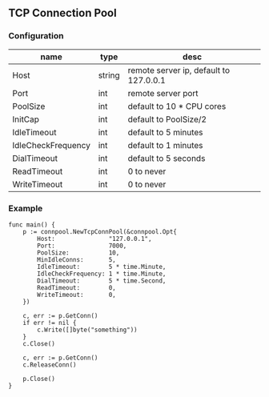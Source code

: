 TCP Connection Pool
---

### Configuration

name|type|desc
---|---|---
Host|string|remote server ip, default to 127.0.0.1
Port|int|remote server port
PoolSize|int|default to 10 * CPU cores
InitCap|int|default to PoolSize/2
IdleTimeout|int|default to 5 minutes
IdleCheckFrequency|int|default to 1 minutes
DialTimeout|int|default to 5 seconds
ReadTimeout|int|0 to never
WriteTimeout|int|0 to never

### Example

```
func main() {
	p := connpool.NewTcpConnPool(&connpool.Opt{
		Host:               "127.0.0.1",
		Port:               7000,
		PoolSize:           10,
		MinIdleConns:       5,
		IdleTimeout:        5 * time.Minute,
		IdleCheckFrequency: 1 * time.Minute,
		DialTimeout:        5 * time.Second,
		ReadTimeout:        0,
		WriteTimeout:       0,
	})

	c, err := p.GetConn()
	if err != nil {
		c.Write([]byte("something"))
	}
	c.Close()

    c, err := p.GetConn()
    c.ReleaseConn()

	p.Close()
}
```
